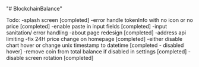 "# BlockchainBalance" 

Todo:
-splash screen [completed]
-error handle tokenInfo with no icon or no price [completed]
-enable paste in input fields [completed]
-input sanitation/ error handling
-about page redesign [completed]
-address api limiting 
-fix 24H price change on homepage [completed]
-either disable chart hover or change unix timestamp to datetime [completed - disabled hover]
-remove coin from total balance if disabled in settings [completed]
-disable screen rotation [completed]